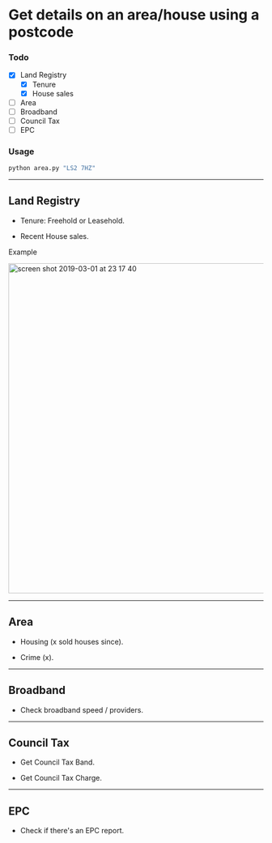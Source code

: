 # Get details on an area/house using a postcode

### Todo

- [x] Land Registry
  - [x] Tenure
  - [x] House sales
- [ ] Area
- [ ] Broadband
- [ ] Council Tax
- [ ] EPC

### Usage

```sh
python area.py "LS2 7HZ"
```

---

## Land Registry

- Tenure: Freehold or Leasehold.

- Recent House sales.

Example

<img width="652" alt="screen shot 2019-03-01 at 23 17 40" src="https://user-images.githubusercontent.com/8168925/53671935-659c6080-3c78-11e9-9e31-2a70dabb3ae9.png">

---

## Area

- Housing (x sold houses since).

- Crime (x).

---

## Broadband

- Check broadband speed / providers.

---

## Council Tax

- Get Council Tax Band.

- Get Council Tax Charge.

---

## EPC

- Check if there's an EPC report.
